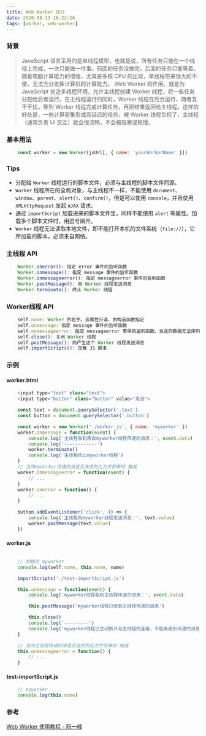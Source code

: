 ```yaml
---
title: Web Worker 简介
date: 2020-08-13 16:22:26
tags: [worker, web-worker]
---
```


### 背景

> JavaScript 语言采用的是单线程模型，也就是说，所有任务只能在一个线程上完成，一次只能做一件事。前面的任务没做完，后面的任务只能等着。随着电脑计算能力的增强，尤其是多核 CPU 的出现，单线程带来很大的不便，无法充分发挥计算机的计算能力。
> Web Worker 的作用，就是为 JavaScript 创造多线程环境，允许主线程创建 Worker 线程，将一些任务分配给后者运行。在主线程运行的同时，Worker 线程在后台运行，两者互不干扰。等到 Worker 线程完成计算任务，再把结果返回给主线程。这样的好处是，一些计算密集型或高延迟的任务，被 Worker 线程负担了，主线程（通常负责 UI 交互）就会很流畅，不会被阻塞或拖慢。

### 基本用法

```js
    const worker = new Worker(jsUrl[, { name: 'yourWorkerName' }])
```

<!-- More -->

### Tips

* 分配给 `Worker` 线程运行的脚本文件，必须与主线程的脚本文件同源。
* `Worker` 线程所在的全局对象，与主线程不一样，不能使用 `document`、`window`、`parent`、`alert()`、`confirm()`，但是可以使用 `console`，并且使用 `XMLHttpRequest` 发起 `AJAX` 请求。
* 通过 `importScript` 加载进来的脚本文件里，同样不能使用 `alert` 等属性。加载多个脚本文件时，用逗号隔开。
* `Worker` 线程无法读取本地文件，即不能打开本机的文件系统（`file://`），它所加载的脚本，必须来自网络。

### 主线程 API

```js
    Worker.onerror(): 指定 error 事件的监听函数
    Worker.onmessage(): 指定 message 事件的监听函数
    Worker.onmessageerror(): 指定 messageerror 事件的监听函数
    Worker.postMessage(): 向 Worker 线程发送消息
    Worker.terminate(): 终止 Worker 线程
```

### Worker线程 API

```js
    self.name: Worker 的名字。该属性只读，由构造函数指定
    self.onmessage: 指定 message 事件的监听函数
    self.onmessageerror: 指定 messageerror 事件的监听函数。发送的数据无法序列化成字符串时，会触发这个事件
    self.close(): 关闭 Worker 线程
    self.postMessage(): 向产生这个 Worker 线程发送消息
    self.importScripts(): 加载 JS 脚本
```

### 示例

#### worker.html

```js
    <input type="text" class="text">
    <input type="button" class="button" value="发送">

    const text = document.querySelector('.text')
    const button = document.querySelector('.button')

    const worker = new Worker('./worker.js', { name: 'myworker' })
    worker.onmessage = function(event) {
        console.log('主线程收到来自myworker线程传递的消息：', event.data)
        console.log('------------')
        worker.terminate()
        console.log('主线程终止myworker线程')
    }
    // 当向myworker传递的消息无法序列化为字符串时 触发
    worker.onmessageerror = function(event) {
        // ...
    }
    worker.onerror = function() {
        // ...
    }

    button.addEventListener('click', () => {
        console.log('主线程向myworker线程发送消息：', text.value)
        worker.postMessage(text.value)
    })
```

#### worker.js

```js

    // 均输出 myworker
    console.log(self.name, this.name, name)

    importScripts('./test-importScript.js')

    this.onmessage = function(event) {
        console.log('myworker线程收到主线程传递的消息：', event.data)

        this.postMessage('myworker线程已收到主线程传递的消息')

        this.close()
        console.log('---------')
        console.log('myworker线程已主动断开与主线程的连接，不能再收到传递的消息')
    }

    // 当向主线程传递的消息无法序列化为字符串时 触发
    this.onmessageerror = function() {
        // ...
    }
```

#### test-importScript.js

```js
    // myworker
    console.log(this.name)
```

### 参考

[Web Worker 使用教程 - 阮一峰](http://www.ruanyifeng.com/blog/2018/07/web-worker.html)
